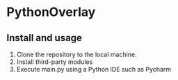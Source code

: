 # PythonOverlay

## Install and usage
1. Clone the repository to the local machine.
2. Install third-party modules
3. Execute main.py using a Python IDE such as Pycharm
